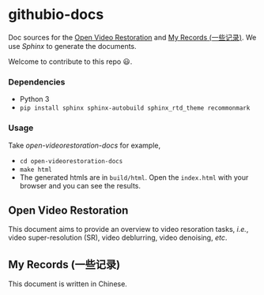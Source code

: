 # githubio-docs
Doc sources for the [Open Video Restoration](https://xinntao.github.io/open-videorestoration/) and [My Records (一些记录)](https://xinntao.github.io/records/).
We use *Sphinx* to generate the documents. 

Welcome to contribute to this repo :smiley:.

### Dependencies
- Python 3
- `pip install sphinx sphinx-autobuild sphinx_rtd_theme recommonmark`

### Usage
Take *open-videorestoration-docs* for example,
- `cd open-videorestoration-docs`
- `make html`
- The generated htmls are in `build/html`. Open the `index.html` with your browser and you can see the results.

## Open Video Restoration
This document aims to provide an overview to video resoration tasks, *i.e.*, video super-resolution (SR), video deblurring, video denoising, *etc*.

## My Records (一些记录)
This document is written in Chinese.
